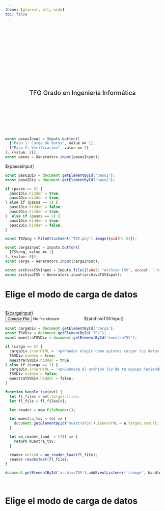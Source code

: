 ```yaml
---
theme: [glacier, alt, wide]
toc: false
---
```


<style>

.hero {
  display: flex;
  flex-direction: column;
  align-items: center;
  font-family: var(--sans-serif);
  margin: 4rem 0 8rem;
  text-wrap: balance;
  text-align: center;
}

.hero h1 {
  margin: 2rem 0;
  max-width: none;
  font-size: 14vw;
  font-weight: 900;
  line-height: 1;
  background: linear-gradient(30deg, var(--theme-foreground-focus), currentColor);
  -webkit-background-clip: text;
  -webkit-text-fill-color: transparent;
  background-clip: text;
}

.hero h2 {
  margin: 0;
  max-width: 34em;
  font-size: 20px;
  font-style: initial;
  font-weight: 500;
  line-height: 1.5;
  color: var(--theme-foreground-muted);
}

@media (min-width: 640px) {
  .hero h1 {
    font-size: 90px;
  }
}

</style>

<div class="hero">
  <h1>CorpusLing</h1>
  <h2>TFG Grado en Ingeniería Informática</h2>
</div>


<!-- Botones pasos -->

```js
const pasosInput = Inputs.button([
  ["Paso 1: Carga de datos", value => 1],
  ["Paso 2: Verificación", value => 2]
], {value: 0});
const pasos = Generators.input(pasosInput);
```

<div class="card">
  ${pasosInput}
</div>

<!-- Procesamiento pasos -->

```js
const paso1Div = document.getElementById('paso1');
const paso2Div = document.getElementById('paso2');

if (pasos == 0) {
  paso1Div.hidden = true;
  paso2Div.hidden = true;
} else if (pasos == 1) {
  paso1Div.hidden = false;
  paso2Div.hidden = true;
}  else if (pasos == 2) {
  paso1Div.hidden = true;
  paso2Div.hidden = false;
}
```


<!-- Botones carga de datos -->

```js
const TSVpng = FileAttachment("TSV.png").image({width: 64});
```

```js
const cargaInput = Inputs.button([
  [TSVpng, value => 1]
], {value: 0});
const carga = Generators.input(cargaInput);
```

<!-- Modo de carga -->

```js
const archivoTSVInput = Inputs.file({label: "Archivo TSV", accept: ".tsv", required: true, width: 310});
const archivoTSV = Generators.input(archivoTSVInput);
```

<div id="paso1">
<div class="grid grid-cols-2">
  <div class="card">
    <h1>Elige el modo de carga de datos</h1>
    <br>
    ${cargaInput}
    <br>
    <div id="carga"></div>
    <div id="TSV">
      <input type="file" id="archivoTSV" name="archivoTSV" accept=".tsv">
      ${archivoTSVInput}
    </div>
  </div>
  <div id="muestraTSV" class="card" style="max-height: 350px;">
    
  </div>
</div>
</div>


<!-- Examinar TSV -->

```js
const cargaDiv = document.getElementById('carga');
const TSVDiv = document.getElementById('TSV');
const muestraTSVDiv = document.getElementById('muestraTSV');

if (carga == 0) {
  cargaDiv.innerHTML = '<p>Puedes elegir como quieres cargar tus datos pulsando los distintos botones de arriba.</p>';
  TSVDiv.hidden = true;
  muestraTSVDiv.hidden = true;
} else if (carga == 1) {
  cargaDiv.innerHTML = '<p>Examina el archivo TSV de tu equipo haciendo click en el botón de abajo (siendo la primera línea del mismo los encabezados de las columnas).</p><br>';
  TSVDiv.hidden = false;
  muestraTSVDiv.hidden = false;
}

function handle_tsv(evt) {
  let fl_files = evt.target.files;
  let fl_file = fl_files[0];

  let reader = new FileReader();

  let muestra_tsv = (e) => {
    document.getElementById('muestraTSV').innerHTML = e.target.result;
  }

  let on_reader_load  = (fl) => {
    return muestra_tsv;
  }

  reader.onload = on_reader_load(fl_file);
  reader.readAsText(fl_file);
}

document.getElementById('archivoTSV').addEventListener('change', handle_tsv, false);
```


<!-- Botones verificación -->

```js

```

<!-- Verificación -->

```js

```

<div id="paso2">
<div class="grid grid-cols-3">
  <div class="card">
    <h1>Elige el modo de carga de datos</h1>
  </div>
  <div id="tabla" class="card grid-colspan-2" style="max-height: 350px;">
  </div>
</div>
</div>